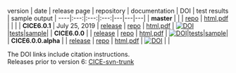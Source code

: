 version | date | release page | repository | documentation | DOI | test results | sample output | 
----|:---:|:---:|:---:|---|---|---|
| **master** | | | [repo](https://github.com/CICE-Consortium/CICE) | [html](http://cice-consortium-cice.readthedocs.io/en/master/),[pdf](https://media.readthedocs.org/pdf/cice-consortium-cice/master/cice-consortium-cice.pdf)  |  |  |
| **CICE6.0.1** | July 25, 2019 | [release](https://github.com/CICE-Consortium/CICE/releases/tag/CICE6.0.1) | [repo](https://github.com/CICE-Consortium/CICE/tree/CICE6.0.1) | [html](http://cice-consortium-cice.readthedocs.io/en/cice6.0.1/),[pdf](https://media.readthedocs.org/pdf/cice-consortium-cice/cice6.0.1/cice-consortium-cice.pdf)  | [![DOI](https://zenodo.org/badge/DOI/10.5281/zenodo.3351684.svg)](https://doi.org/10.5281/zenodo.3351684)|[tests](https://github.com/CICE-Consortium/Test-Results/wiki/CICE6.0.1)|[sample](https://github.com/CICE-Consortium/CICE/wiki/CICE-6.0.0-Sample-Output)|
| **CICE6.0.0** | | [release](https://github.com/CICE-Consortium/CICE/releases/tag/CICE6.0.0) | [repo](https://github.com/CICE-Consortium/CICE/tree/CICE6.0.0) | [html](http://cice-consortium-cice.readthedocs.io/en/cice6.0.0/),[pdf](https://media.readthedocs.org/pdf/cice-consortium-cice/cice6.0.0/cice-consortium-cice.pdf)  | [![DOI](https://zenodo.org/badge/DOI/10.5281/zenodo.1900639.svg)](https://doi.org/10.5281/zenodo.1900639)|[tests](https://github.com/CICE-Consortium/Test-Results/wiki/CICE6.0.0)|[sample](https://github.com/CICE-Consortium/CICE/wiki/CICE-6.0.0-Sample-Output)|
| **CICE6.0.0.alpha** | | [release](https://github.com/CICE-Consortium/CICE/releases/tag/cice6.0.0.alpha) | [repo](https://github.com/CICE-Consortium/CICE/tree/cice6.0.0.alpha) | [html](http://cice-consortium-cice.readthedocs.io/en/cice6.0.0.alpha/),[pdf](https://media.readthedocs.org/pdf/cice-consortium-cice/cice6.0.0.alpha/cice-consortium-cice.pdf)  | [![DOI](https://zenodo.org/badge/DOI/10.5281/zenodo.1205675.svg)](https://doi.org/10.5281/zenodo.1205675) |  |

The DOI links include citation instructions.   
Releases prior to version 6: [CICE-svn-trunk](https://github.com/CICE-Consortium/CICE-svn-trunk)


